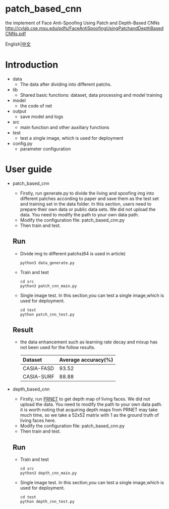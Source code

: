 # patch_based_cnn
the  implement  of  Face Anti-Spoofing Using Patch and Depth-Based CNNs
http://cvlab.cse.msu.edu/pdfs/FaceAntiSpoofingUsingPatchandDepthBasedCNNs.pdf

English|[中文](https://github.com/shicaiwei123/patch_based_cnn/blob/master/ReadMe_CH.md)

# Introduction
- data
    - The data after dividing into different patchs.
- lib
    - Shared basic functions: dataset, data processing and model training 
- model
    - the code of net
- output
    - save model and logs
- src
    - main function and other auxiliary functions
- test
    - test a single image, which is used for deployment 
- config.py
    - parameter configuration


# User guide
- patch_based_cnn
    - Firstly, run generate.py to divide the living and spoofing img into different patches according to paper and save them as the test set and training set in the data folder. In this section, users need to prepare their own data or public data sets. We did not upload the data. You need to modify the path to your own data path.
    - Modify the configuration file: patch_based_cnn.py
    - Then train and test.

    ## Run
    
    - Divide img to different patchs(64 is used in article)
        ```
        python3 data_generate.py
        ```
    
    - Train and test
        ```
        cd src
        python3 patch_cnn_main.py
        ```
    - Single image test. In this section,you can test a single image,which is used for deployment.
        ```
        cd test 
        python patch_cnn_test.py
        ```
    
    ## Result
    - the data enhancement such as learning rate decay and mixup has not been used for the follow results.
    
        | Dataset    | Average accuracy(%) |
        | :----------| --- |
        | CASIA-FASD |  93.52 |
        | CASIA-SURF |  88.88 |
        
- depth_based_cnn
    - Firstly, run [PRNET](https://github.com/YadiraF/PRNet) to get depth map of living faces. We did not upload the data. You need to modify the path to your own data path. it is worth noting that  acquiring depth maps from PRNET may take  much time, so we take a 52x52 matrix with 1 as the ground truth of living faces here.
    - Modify the configuration file: patch_based_cnn.py
    - Then train and test.

    ## Run
    
    - Train and test
        ```
        cd src
        python3 depth_cnn_main.py
        ```
    - Single image test. In this section,you can test a single image,which is used for deployment.
        ```
        cd test 
        python depth_cnn_test.py
        ```
